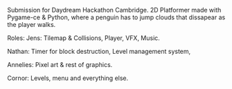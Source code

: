 Submission for Daydream Hackathon Cambridge.
2D Platformer made with Pygame-ce & Python, where a penguin has to jump clouds that dissapear as the player walks.

Roles:
Jens:
Tilemap & Collisions, Player, VFX, Music.

Nathan:
Timer for block destruction, Level management system, 

Annelies:
Pixel art & rest of graphics.

Cornor:
Levels, menu and everything else.
